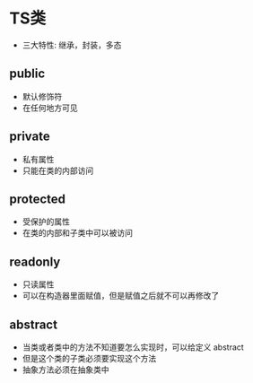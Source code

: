 
<!--
 * @Author: xujie 1607526161@qq.com
 * @Date: 2022-10-11 17:28:14
 * @LastEditors: xujie 1607526161@qq.com
 * @FilePath: \HTML-CSS-Javascript-\Node.js学习\typescript教程\笔记\TS类.md
 * @Description: 
-->
# TS类

* 三大特性: 继承，封装，多态

## public

* 默认修饰符
* 在任何地方可见

## private

* 私有属性
* 只能在类的内部访问

## protected

* 受保护的属性
* 在类的内部和子类中可以被访问

## readonly

* 只读属性
* 可以在构造器里面赋值，但是赋值之后就不可以再修改了

## abstract

* 当类或者类中的方法不知道要怎么实现时，可以给定义 abstract
* 但是这个类的子类必须要实现这个方法
* 抽象方法必须在抽象类中
